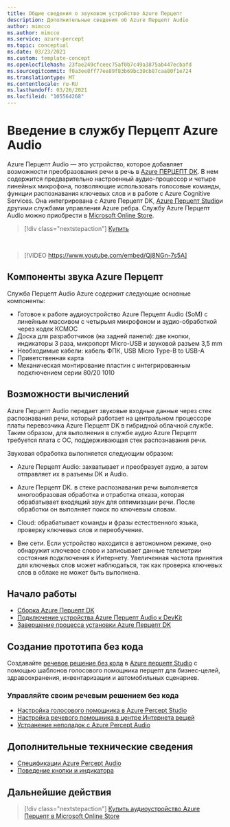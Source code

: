 ```yaml
---
title: Общие сведения о звуковом устройстве Azure Перцепт
description: Дополнительные сведения об Azure Перцепт Audio
author: mimcco
ms.author: mimcco
ms.service: azure-percept
ms.topic: conceptual
ms.date: 03/23/2021
ms.custom: template-concept
ms.openlocfilehash: 23fae249cfceec75af0b7c49a3875ab447ecbafd
ms.sourcegitcommit: f0a3ee8ff77ee89f83b69bc30cb87caa80f1e724
ms.translationtype: MT
ms.contentlocale: ru-RU
ms.lasthandoff: 03/26/2021
ms.locfileid: "105564268"
---
```

# <a name="introduction-to-azure-percept-audio"></a>Введение в службу Перцепт Azure Audio

Azure Перцепт Audio — это устройство, которое добавляет возможности преобразования речи в речь в [Azure ПЕРЦЕПТ DK](./overview-azure-percept-dk.md). В нем содержится предварительно настроенный аудио-процессор и четыре линейных микрофона, позволяющие использовать голосовые команды, функции распознавания ключевых слов и в работе с Azure Cognitive Services. Она интегрирована с Azure Перцепт DK, [Azure Перцепт Studio](https://go.microsoft.com/fwlink/?linkid=2135819)и другими службами управления Azure ребра. Службу Azure Перцепт Audio можно приобрести в [Microsoft Online Store](https://go.microsoft.com/fwlink/p/?LinkId=2155270).

> [!div class="nextstepaction"]
> [Купить](https://go.microsoft.com/fwlink/p/?LinkId=2155270)

</br>

> [!VIDEO https://www.youtube.com/embed/Qj8NGn-7s5A]

## <a name="azure-percept-audio-components"></a>Компоненты звука Azure Перцепт

Служба Перцепт Audio Azure содержит следующие основные компоненты:

- Готовое к работе аудиоустройство Azure Перцепт Audio (SoM) с линейным массивом с четырьмя микрофоном и аудио-обработкой через кодек КСМОС
- Доска для разработчиков (на задней панели): две кнопки, индикаторы 3 раза, микропорт Micro-USB и звуковой разъем 3,5 mm
- Необходимые кабели: кабель ФПК, USB Micro Type-B to USB-A
- Приветственная карта
- Механическая монтирование пластин с интегрированным подключением серии 80/20 1010

## <a name="compute-capabilities"></a>Возможности вычислений 

Azure Перцепт Audio передает звуковые входные данные через стек распознавания речи, который работает на центральном процессоре платы перевозчика Azure Перцепт DK в гибридной облачной службе. Таким образом, для выполнения в службе аудио Azure Перцепт требуется плата с ОС, поддерживающая стек распознавания речи. 

Звуковая обработка выполняется следующим образом: 

- Azure Перцепт Audio: захватывает и преобразует аудио, а затем отправляет их в разъемы DK и Audio.

- Azure Перцепт DK. в стеке распознавания речи выполняется многообразовая обработка и отработка отказа, которая обрабатывает входящий звук для оптимизации речи. После обработки он выполняет поиск по ключевым словам.

- Cloud: обрабатывает команды и фразы естественного языка, проверку ключевых слов и переобучение. 

- Вне сети. Если устройство находится в автономном режиме, оно обнаружит ключевое слово и записывает данные телеметрии состояния подключения к Интернету. Увеличенная частота принятия для ключевых слов может наблюдаться, так как проверка ключевых слов в облаке не может быть выполнена. 

## <a name="getting-started"></a>Начало работы

- [Сборка Azure Перцепт DK](./quickstart-percept-dk-unboxing.md)
- [Подключение устройства Azure Перцепт Audio к DevKit](./quickstart-percept-audio-setup.md)
- [Завершение процесса установки Azure Перцепт DK](./quickstart-percept-dk-set-up.md)

## <a name="build-a-no-code-prototype"></a>Создание прототипа без кода

Создавайте [речевое решение без кода](./tutorial-no-code-speech.md) в [Azure перцепт Studio](https://go.microsoft.com/fwlink/?linkid=2135819) с помощью шаблонов голосового помощника перцепт для бизнес-целей, здравоохранения, инвентаризации и автомобильных сценариев.

### <a name="manage-your-no-code-speech-solution"></a>Управляйте своим речевым решением без кода

- [Настройка голосового помощника в Azure Percept Studio](./how-to-manage-voice-assistant.md)
- [Настройка речевого помощника в центре Интернета вещей](./how-to-configure-voice-assistant.md)
- [Устранение неполадок c Azure Percept Audio](./troubleshoot-audio-accessory-speech-module.md)

## <a name="additional-technical-information"></a>Дополнительные технические сведения

- [Спецификации Azure Percept Audio](./azure-percept-audio-datasheet.md)
- [Поведение кнопки и индикатора](./audio-button-led-behavior.md)

## <a name="next-steps"></a>Дальнейшие действия

> [!div class="nextstepaction"]
> [Купить аудиоустройство Azure Перцепт в Microsoft Online Store](https://go.microsoft.com/fwlink/p/?LinkId=2155270)
